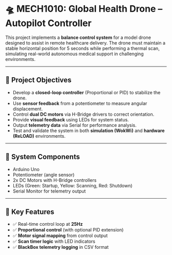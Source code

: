 # 🛸 MECH1010: Global Health Drone – Autopilot Controller

This project implements a **balance control system** for a model drone designed to assist in remote healthcare delivery. The drone must maintain a stable horizontal position for 5 seconds while performing a thermal scan, simulating real-world autonomous medical support in challenging environments.

---

## 🎯 Project Objectives

- Develop a **closed-loop controller** (Proportional or PID) to stabilize the drone.
- Use **sensor feedback** from a potentiometer to measure angular displacement.
- Control **dual DC motors** via H-Bridge drivers to correct orientation.
- Provide **visual feedback** using LEDs for system status.
- Output **telemetry data** via Serial for performance analysis.
- Test and validate the system in both **simulation (WokWi)** and **hardware (ReLOAD)** environments.

---

## 🧰 System Components

- Arduino Uno
- Potentiometer (angle sensor)
- 2x DC Motors with H-Bridge controllers
- LEDs (Green: Startup, Yellow: Scanning, Red: Shutdown)
- Serial Monitor for telemetry output

---

## 🔧 Key Features

- ✅ Real-time control loop at **25Hz**
- ✅ **Proportional control** (with optional PID extension)
- ✅ **Motor signal mapping** from control output
- ✅ **Scan timer logic** with LED indicators
- ✅ **BlackBox telemetry logging** in CSV format

